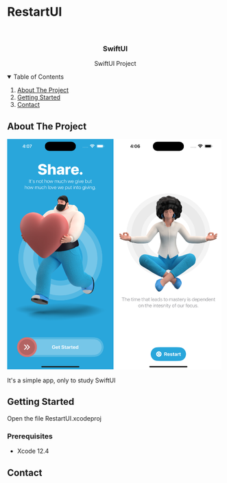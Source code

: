 # RestartUI

<!-- PROJECT LOGO -->
<br />
<p align="center">

  <h3 align="center">SwiftUI</h3>
  <p align="center">
    SwiftUI Project 
  </p>
</p>



<!-- TABLE OF CONTENTS -->
<details open="open">
  <summary>Table of Contents</summary>
  <ol>
    <li>
      <a href="#about-the-project">About The Project</a>
    </li>
    <li>
      <a href="#getting-started">Getting Started</a>
    </li>
    <li><a href="#contact">Contact</a></li>
  </ol>
</details>



<!-- ABOUT THE PROJECT -->
## About The Project
<p float="left">
  <img src="https://raw.githubusercontent.com/Dwashi2/RestartUI/main/Simulator%20Screenshot%20-%20iPhone%2015%20Pro%20Max%20-%202023-10-29%20at%2016.07.02.png" width="248">
  <img src="https://raw.githubusercontent.com/Dwashi2/RestartUI/main/Simulator%20Screenshot%20-%20iPhone%2015%20Pro%20Max%20-%202023-10-29%20at%2016.06.57.png" width="248">
</p>
 
 


It's a simple app, only to study SwiftUI


<!-- GETTING STARTED -->
## Getting Started

Open the file RestartUI.xcodeproj

### Prerequisites

* Xcode 12.4

<!-- CONTACT -->
## Contact
